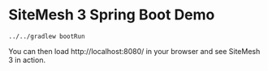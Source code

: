 SiteMesh 3 Spring Boot Demo
=======================================

```
../../gradlew bootRun
```


You can then load http://localhost:8080/ in your browser and see SiteMesh 3 in action.